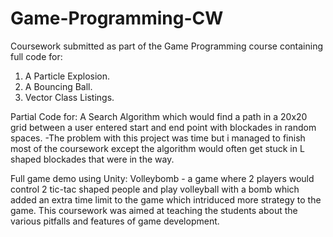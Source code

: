 # Game-Programming-CW
Coursework submitted as part of the Game Programming course containing full code for:
1. A Particle Explosion.
2. A Bouncing Ball.
3. Vector Class Listings.

Partial Code for:
A Search Algorithm which would find a path in a 20x20 grid between a user entered start and end point with blockades in random spaces.
-The problem with this project was time but i managed to finish most of the coursework except the algorithm would often get stuck in L shaped blockades that were in the way.

Full game demo using Unity:
Volleybomb - a game where 2 players would control 2 tic-tac shaped people and play volleyball with a bomb which added an extra time limit to the game which intriduced more strategy to the game. This coursework was aimed at teaching the students about the various pitfalls and features of game development. 
